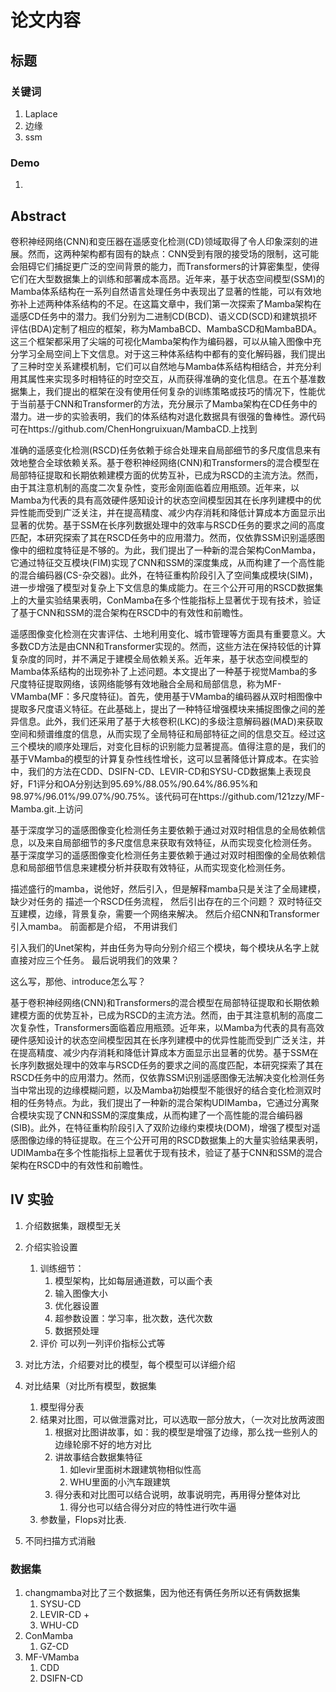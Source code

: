 # 论文内容 

## 标题
### 关键词
1. Laplace
2. 边缘
3. ssm
### Demo
1. 
## Abstract
卷积神经网络(CNN)和变压器在遥感变化检测(CD)领域取得了令人印象深刻的进展。然而，这两种架构都有固有的缺点：CNN受到有限的接受场的限制，这可能会阻碍它们捕捉更广泛的空间背景的能力，而Transformers的计算密集型，使得它们在大型数据集上的训练和部署成本高昂。近年来，基于状态空间模型(SSM)的Mamba体系结构在一系列自然语言处理任务中表现出了显著的性能，可以有效地弥补上述两种体系结构的不足。在这篇文章中，我们第一次探索了Mamba架构在遥感CD任务中的潜力。我们分别为二进制CD(BCD)、语义CD(SCD)和建筑损坏评估(BDA)定制了相应的框架，称为MambaBCD、MambaSCD和MambaBDA。这三个框架都采用了尖端的可视化Mamba架构作为编码器，可以从输入图像中充分学习全局空间上下文信息。对于这三种体系结构中都有的变化解码器，我们提出了三种时空关系建模机制，它们可以自然地与Mamba体系结构相结合，并充分利用其属性来实现多时相特征的时空交互，从而获得准确的变化信息。在五个基准数据集上，我们提出的框架在没有使用任何复杂的训练策略或技巧的情况下，性能优于当前基于CNN和Transformer的方法，充分展示了Mamba架构在CD任务中的潜力。进一步的实验表明，我们的体系结构对退化数据具有很强的鲁棒性。源代码可在https://github.com/ChenHongruixuan/MambaCD.上找到

准确的遥感变化检测(RSCD)任务依赖于综合处理来自局部细节的多尺度信息来有效地整合全球依赖关系。基于卷积神经网络(CNN)和Transformers的混合模型在局部特征提取和长期依赖建模方面的优势互补，已成为RSCD的主流方法。然而，由于其注意机制的高度二次复杂性，变形金刚面临着应用瓶颈。近年来，以Mamba为代表的具有高效硬件感知设计的状态空间模型因其在长序列建模中的优异性能而受到广泛关注，并在提高精度、减少内存消耗和降低计算成本方面显示出显著的优势。基于SSM在长序列数据处理中的效率与RSCD任务的要求之间的高度匹配，本研究探索了其在RSCD任务中的应用潜力。然而，仅依靠SSM识别遥感图像中的细粒度特征是不够的。为此，我们提出了一种新的混合架构ConMamba，它通过特征交互模块(FIM)实现了CNN和SSM的深度集成，从而构建了一个高性能的混合编码器(CS-杂交器)。此外，在特征重构阶段引入了空间集成模块(SIM)，进一步增强了模型对复杂上下文信息的集成能力。在三个公开可用的RSCD数据集上的大量实验结果表明，ConMamba在多个性能指标上显著优于现有技术，验证了基于CNN和SSM的混合架构在RSCD中的有效性和前瞻性。

遥感图像变化检测在灾害评估、土地利用变化、城市管理等方面具有重要意义。大多数CD方法是由CNN和Transformer实现的。然而，这些方法在保持较低的计算复杂度的同时，并不满足于建模全局依赖关系。近年来，基于状态空间模型的Mamba体系结构的出现弥补了上述问题。本文提出了一种基于视觉Mamba的多尺度特征提取网络，该网络能够有效地融合全局和局部信息，称为MF-VMamba(MF：多尺度特征)。首先，使用基于VMamba的编码器从双时相图像中提取多尺度语义特征。在此基础上，提出了一种特征增强模块来捕捉图像之间的差异信息。此外，我们还采用了基于大核卷积(LKC)的多级注意解码器(MAD)来获取空间和频谱维度的信息，从而实现了全局特征和局部特征之间的信息交互。经过这三个模块的顺序处理后，对变化目标的识别能力显著提高。值得注意的是，我们的基于VMamba的模型的计算复杂性线性增长，这可以显著降低计算成本。在实验中，我们的方法在CDD、DSIFN-CD、LEVIR-CD和SYSU-CD数据集上表现良好，F1评分和OA分别达到95.69%/88.05%/90.64%/86.95%和98.97%/96.01%/99.07%/90.75%。该代码可在https://github.com/121zzy/MF-Mamba.git.上访问


基于深度学习的遥感图像变化检测任务主要依赖于通过对双时相信息的全局依赖信息，以及来自局部细节的多尺度信息来获取有效特征，从而实现变化检测任务。
基于深度学习的遥感图像变化检测任务主要依赖于通过对双时相图像的全局依赖信息和局部细节信息来建模分析并获取有效特征，从而实现变化检测任务。

描述盛行的mamba，说他好，然后引入，但是解释mamba只是关注了全局建模，缺少对任务的
描述一个RSCD任务流程，
然后引出存在的三个问题？ 
双时特征交互建模，边缘，背景复杂，需要一个网络来解决。
然后介绍CNN和Transformer引入mamba。
前面都是介绍， 不用讲我们

引入我们的Unet架构，并由任务为导向分别介绍三个模块，每个模块从名字上就直接对应三个任务。
最后说明我们的效果？

这么写，那他、introduce怎么写？


基于卷积神经网络(CNN)和Transformers的混合模型在局部特征提取和长期依赖建模方面的优势互补，已成为RSCD的主流方法。然而，由于其注意机制的高度二次复杂性，Transformers面临着应用瓶颈。近年来，以Mamba为代表的具有高效硬件感知设计的状态空间模型因其在长序列建模中的优异性能而受到广泛关注，并在提高精度、减少内存消耗和降低计算成本方面显示出显著的优势。基于SSM在长序列数据处理中的效率与RSCD任务的要求之间的高度匹配，本研究探索了其在RSCD任务中的应用潜力。然而，仅依靠SSM识别遥感图像无法解决变化检测任务当中常出现的边缘模糊问题，以及Mamba初始模型不能很好的结合变化检测双时相的任务特点。为此，我们提出了一种新的混合架构UDIMamba，它通过分离聚合模块实现了CNN和SSM的深度集成，从而构建了一个高性能的混合编码器(SIB)。此外，在特征重构阶段引入了双阶边缘约束模块(DOM)，增强了模型对遥感图像边缘的特征提取。在三个公开可用的RSCD数据集上的大量实验结果表明，UDIMamba在多个性能指标上显著优于现有技术，验证了基于CNN和SSM的混合架构在RSCD中的有效性和前瞻性。



## IV 实验
1. 介绍数据集，跟模型无关
2. 介绍实验设置
	1. 训练细节：
		1. 模型架构，比如每层通道数，可以画个表
		2. 输入图像大小
		3. 优化器设置
		4. 超参数设置：学习率，批次数，迭代次数
		5. 数据预处理
	2. 评价
		可以列一列评价指标公式等
3. 对比方法，介绍要对比的模型，每个模型可以详细介绍
4. 对比结果（对比所有模型，数据集
	1. 模型得分表
	2. 结果对比图，可以做泄露对比，可以选取一部分放大，（一次对比放两波图
		1. 根据对比图讲故事，如：我的模型是增强了边缘，那么找一些别人的边缘轮廓不好的地方对比
		2. 讲故事结合数据集特征
			1. 如levir里面树木跟建筑物相似性高
			2. WHU里面的小汽车跟建筑
		3. 得分表和对比图可以结合说明，故事说明完，再用得分整体对比
			1. 得分也可以结合得分对应的特性进行吹牛逼
	3. 参数量，Flops对比表.
	
5. 不同扫描方式消融
### 数据集
1. changmamba对比了三个数据集，因为他还有俩任务所以还有俩数据集
	1. SYSU-CD
	2. LEVIR-CD +
	3. WHU-CD
2. ConMamba
	1. GZ-CD
3. MF-VMamba
	1. CDD
	2. DSIFN-CD

